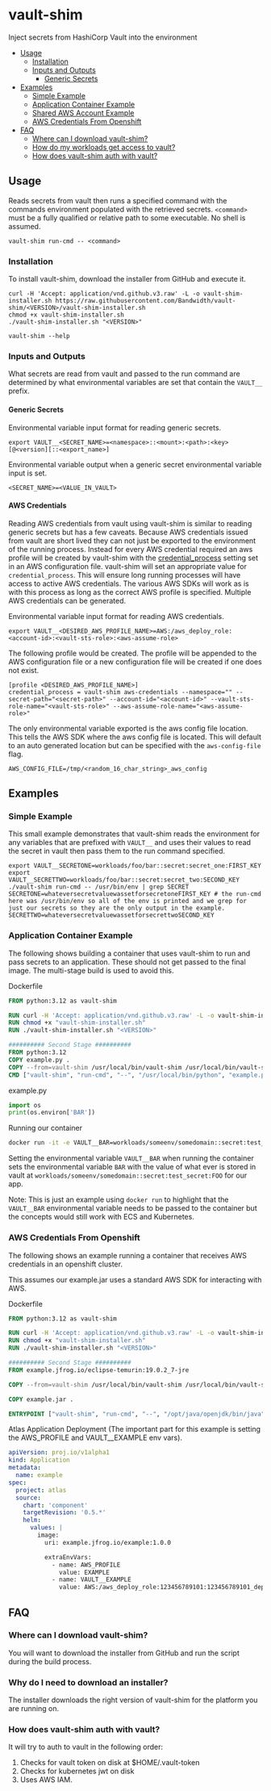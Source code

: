 # vault-shim
Inject secrets from HashiCorp Vault into the environment

- [Usage](#usage)
    - [Installation](#installation)
    - [Inputs and Outputs](#inputs-and-outputs)
        - [Generic Secrets](#generic-secrets)
- [Examples](#examples)
    - [Simple Example](#simple-example)
    - [Application Container Example](#application-container-example)
    - [Shared AWS Account Example](#shared-aws-account-example)
    - [AWS Credentials From Openshift](#aws-credentials-from-openshift)
- [FAQ](#faq)
    - [Where can I download vault-shim?](#where-can-i-download-vault-shim)
    - [How do my workloads get access to vault?](#how-do-my-workloads-get-access-to-vault)
    - [How does vault-shim auth with vault?](#how-does-vault-shim-auth-with-vault)

## Usage
Reads secrets from vault then runs a specified command with the commands environment populated with the retrieved secrets.
`<command>` must be a fully qualified or relative path to some executable. No shell is assumed.
```
vault-shim run-cmd -- <command>
```

### Installation
To install vault-shim, download the installer from GitHub and execute it.
```shell
curl -H 'Accept: application/vnd.github.v3.raw' -L -o vault-shim-installer.sh https://raw.githubusercontent.com/Bandwidth/vault-shim/<VERSION>/vault-shim-installer.sh
chmod +x vault-shim-installer.sh
./vault-shim-installer.sh "<VERSION>"

vault-shim --help
```

### Inputs and Outputs
What secrets are read from vault and passed to the run command are determined by what environmental variables are set that contain the `VAULT__` prefix.

#### Generic Secrets
Environmental variable input format for reading generic secrets.
```
export VAULT__<SECRET_NAME>=<namespace>::<mount>:<path>:<key>[@<version][::<export_name>]
```
Environmental variable output when a generic secret environmental variable input is set.
```
<SECRET_NAME>=<VALUE_IN_VAULT>
```

#### AWS Credentials
Reading AWS credentials from vault using vault-shim is similar to reading generic secrets but has a few caveats. Because AWS credentials issued from vault are short lived they can not just be exported to the environment of the running process.
Instead for every AWS credential required an aws profile will be created by vault-shim with the [credential_process](https://docs.aws.amazon.com/cli/latest/userguide/cli-configure-sourcing-external.html) setting set in an AWS configuration file. vault-shim will set an appropriate value for `credential_process`.
This will ensure long running processes will have access to active AWS credentials.
The various AWS SDKs will work as is with this process as long as the correct AWS profile is specified. Multiple AWS credentials can be generated.

Environmental variable input format for reading AWS credentials.
```
export VAULT__<DESIRED_AWS_PROFILE_NAME>=AWS:/aws_deploy_role:<account-id>:<vault-sts-role>:<aws-assume-role>
```

The following profile would be created. The profile will be appended to the AWS configuration file or a new configuration file will be created if one does not exist.
```
[profile <DESIRED_AWS_PROFILE_NAME>]
credential_process = vault-shim aws-credentials --namespace="" --secret-path="<secret-path>" --account-id="<account-id>" --vault-sts-role-name="<vault-sts-role>" --aws-assume-role-name="<aws-assume-role>"
```

The only environmental variable exported is the aws config file location. This tells the AWS SDK where the aws config file is located. This will default to an auto generated location but can be specified with the `aws-config-file` flag.
```
AWS_CONFIG_FILE=/tmp/<random_16_char_string>_aws_config
```

## Examples
### Simple Example
This small example demonstrates that vault-shim reads the environment for any variables that are prefixed with `VAULT__` and uses their values to read the secret in vault then pass them to the run command specified.
```
export VAULT__SECRETONE=workloads/foo/bar::secret:secret_one:FIRST_KEY
export VAULT__SECRETTWO=workloads/foo/bar::secret:secret_two:SECOND_KEY
./vault-shim run-cmd -- /usr/bin/env | grep SECRET
SECRETONE=whateversecretvaluewassetforsecretoneFIRST_KEY # the run-cmd here was /usr/bin/env so all of the env is printed and we grep for just our secrets so they are the only output in the example.
SECRETTWO=whateversecretvaluewassetforsecrettwoSECOND_KEY
```
### Application Container Example
The following shows building a container that uses vault-shim to run and pass secrets to an application. These should not get passed to the final image. The multi-stage build is used to avoid this.

Dockerfile
```dockerfile
FROM python:3.12 as vault-shim

RUN curl -H 'Accept: application/vnd.github.v3.raw' -L -o vault-shim-installer.sh https://raw.githubusercontent.com/Bandwidth/vault-shim/<VERSION>/vault-shim-installer.sh
RUN chmod +x "vault-shim-installer.sh" 
RUN ./vault-shim-installer.sh "<VERSION>"

########## Second Stage ##########
FROM python:3.12
COPY example.py .
COPY --from=vault-shim /usr/local/bin/vault-shim /usr/local/bin/vault-shim
CMD ["vault-shim", "run-cmd", "--", "/usr/local/bin/python", "example.py"]
```
example.py
```python
import os
print(os.environ['BAR'])
```

Running our container
```bash
docker run -it -e VAULT__BAR=workloads/someenv/somedomain::secret:test_secret:FOO example
```
Setting the environmental variable `VAULT__BAR` when running the container sets the environmental variable `BAR` with the value of what ever is stored in vault at `workloads/someenv/somedomain::secret:test_secret:FOO` for our app.

Note: This is just an example using `docker run` to highlight that the `VAULT__BAR` environmental variable needs to be passed to the container but the concepts would still work with ECS and Kubernetes.

### AWS Credentials From Openshift
The following shows an example running a container that receives AWS credentials in an openshift cluster.

This assumes our example.jar uses a standard AWS SDK for interacting with AWS.

Dockerfile
```dockerfile
FROM python:3.12 as vault-shim

RUN curl -H 'Accept: application/vnd.github.v3.raw' -L -o vault-shim-installer.sh https://raw.githubusercontent.com/Bandwidth/vault-shim/<VERSION>/vault-shim-installer.sh
RUN chmod +x "vault-shim-installer.sh"
RUN ./vault-shim-installer.sh "<VERSION>"

########## Second Stage ##########
FROM example.jfrog.io/eclipse-temurin:19.0.2_7-jre

COPY --from=vault-shim /usr/local/bin/vault-shim /usr/local/bin/vault-shim

COPY example.jar .

ENTRYPOINT ["vault-shim", "run-cmd", "--", "/opt/java/openjdk/bin/java", "-jar", "example.jar"]
```

Atlas Application Deployment (The important part for this example is setting the AWS_PROFILE and VAULT__EXAMPLE env vars).
```yaml
apiVersion: proj.io/v1alpha1
kind: Application
metadata:
  name: example
spec:
  project: atlas
  source:
    chart: 'component'
    targetRevision: '0.5.*'
    helm:
      values: |
        image:
          uri: example.jfrog.io/example:1.0.0

          extraEnvVars:
            - name: AWS_PROFILE
              value: EXAMPLE
            - name: VAULT__EXAMPLE
              value: AWS:/aws_deploy_role:123456789101:123456789101_deploy:example-aws-role-to-assume
```
## FAQ
### Where can I download vault-shim?
You will want to download the installer from GitHub and run the script during the build process.
### Why do I need to download an installer?
The installer downloads the right version of vault-shim for the platform you are running on.
### How does vault-shim auth with vault?
It will try to auth to vault in the following order:
1) Checks for vault token on disk at $HOME/.vault-token
2) Checks for kubernetes jwt on disk
3) Uses AWS IAM.